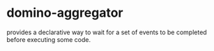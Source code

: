 # domino-aggregator
provides a declarative way to wait for a set of events to be completed before executing some code.

